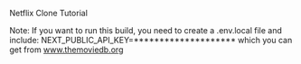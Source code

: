 Netflix Clone Tutorial

Note:
If you want to run this build, you need to create a .env.local file and include: NEXT_PUBLIC_API_KEY=******************** which you can get from www.themoviedb.org